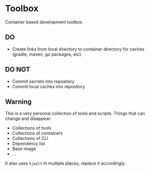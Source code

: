 # Toolbox

Container based development toolbox.

## DO

- Create links from local directory to container directory for caches (gradle, maven, go packages, etc)

## DO NOT

- Commit secrets into repository
- Commit local caches into repository

## Warning

This is a very personal collection of tools and scripts. 
Things that can change and disappear:

- Collections of tools
- Collections of containers
- Collections of CLI
- Dependency list
- Base image
- ...

It also uses `hjwalt` in multiple places, replace it accordingly.